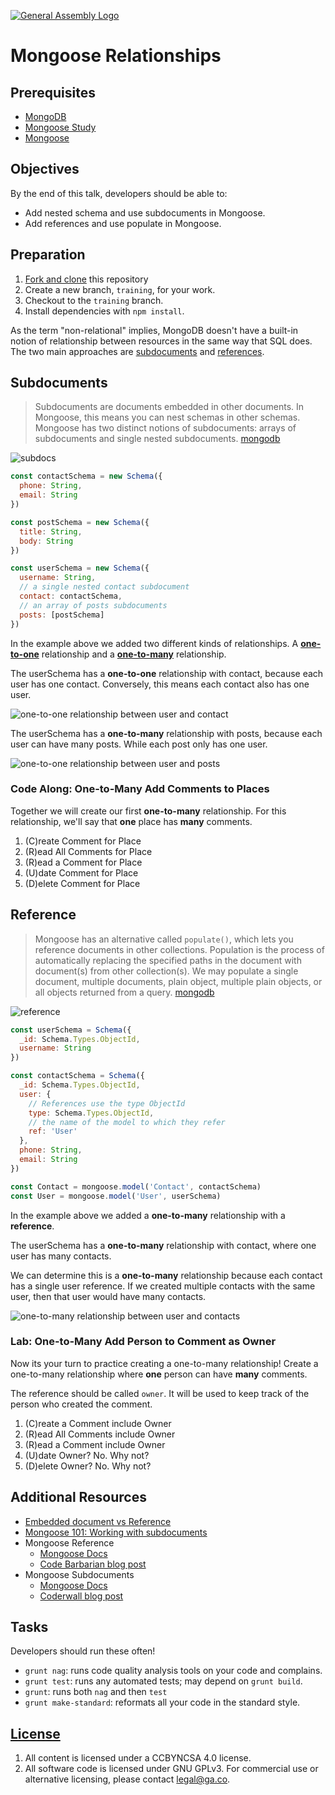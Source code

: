 [![General Assembly Logo](https://camo.githubusercontent.com/1a91b05b8f4d44b5bbfb83abac2b0996d8e26c92/687474703a2f2f692e696d6775722e636f6d2f6b6538555354712e706e67)](https://generalassemb.ly/education/web-development-immersive)

# Mongoose Relationships

## Prerequisites

-   [MongoDB](https://git.generalassemb.ly/ga-wdi-boston/mongodb-crud)
-   [Mongoose Study](https://git.generalassemb.ly/ga-wdi-boston/mongoose-study)
-   [Mongoose ](https://git.generalassemb.ly/ga-wdi-boston/mongoose)

## Objectives

By the end of this talk, developers should be able to:

-   Add nested schema and use subdocuments in Mongoose.
-   Add references and use populate in Mongoose.

## Preparation

1.  [Fork and clone](https://git.generalassemb.ly/ga-wdi-boston/meta/wiki/ForkAndClone)
    this repository
2.  Create a new branch, `training`, for your work.
3.  Checkout to the `training` branch.
4.  Install dependencies with `npm install`.

As the term "non-relational" implies, MongoDB doesn't have a built-in notion of
relationship between resources in the same way that SQL does. The two main approaches are
[subdocuments](http://mongoosejs.com/docs/subdocs.html) and
[references](http://mongoosejs.com/docs/populate.html).

## Subdocuments

> Subdocuments are documents embedded in other documents. In Mongoose, this means you can nest schemas in other schemas. Mongoose has two distinct notions of subdocuments: arrays of subdocuments and single nested subdocuments. [mongodb](http://mongoosejs.com/docs/subdocs.html)

![subdocs](https://docs.mongodb.com/manual/_images/data-model-denormalized.bakedsvg.svg)

```js
const contactSchema = new Schema({
  phone: String,
  email: String
})

const postSchema = new Schema({
  title: String,
  body: String
})

const userSchema = new Schema({
  username: String,
  // a single nested contact subdocument
  contact: contactSchema,
  // an array of posts subdocuments
  posts: [postSchema]
})
```

In the example above we added two different kinds of relationships.
A [**one-to-one**](https://en.wikipedia.org/wiki/One-to-one_(data_model))
relationship and a [**one-to-many**](https://en.wikipedia.org/wiki/One-to-many_(data_model))
relationship.

The userSchema has a **one-to-one** relationship with contact, because each user has
one contact. Conversely, this means each contact also has one user.

![one-to-one relationship between user and contact](https://media.git.generalassemb.ly/user/16320/files/7a9c4c00-b168-11ea-85fa-997edd6cb9eb)

The userSchema has a **one-to-many** relationship with posts, because each user
can have many posts. While each post only has one user.

![one-to-one relationship between user and posts](https://media.git.generalassemb.ly/user/16320/files/87b93b00-b168-11ea-95bb-fc2e24e2206e)

### Code Along: One-to-Many Add Comments to Places

Together we will create our first **one-to-many** relationship. For this relationship,
we'll say that **one** place has **many** comments.

1.  (C)reate Comment for Place
2.  (R)ead All Comments for Place
3.  (R)ead a Comment for Place
4.  (U)date Comment for Place
5.  (D)elete Comment for Place

## Reference

> Mongoose has an alternative called `populate()`, which lets you reference documents in other collections.  Population is the process of automatically replacing the specified paths in the document with document(s) from other collection(s). We may populate a single document, multiple documents, plain object, multiple plain objects, or all objects returned from a query. [mongodb](http://mongoosejs.com/docs/populate.html)

![reference](https://docs.mongodb.com/manual/_images/data-model-normalized.bakedsvg.svg)

```js
const userSchema = Schema({
  _id: Schema.Types.ObjectId,
  username: String
})

const contactSchema = Schema({
  _id: Schema.Types.ObjectId,
  user: {
    // References use the type ObjectId
    type: Schema.Types.ObjectId,
    // the name of the model to which they refer
    ref: 'User'
  },
  phone: String,
  email: String
})

const Contact = mongoose.model('Contact', contactSchema)
const User = mongoose.model('User', userSchema)
```

In the example above we added a **one-to-many** relationship with a **reference**.

The userSchema has a **one-to-many** relationship with contact, where one user has many contacts.

We can determine this is a **one-to-many** relationship because each contact has a
single user reference.  If we created multiple contacts with the same user, then that
user would have many contacts.

![one-to-many relationship between user and contacts](https://media.git.generalassemb.ly/user/16320/files/59dbf280-b178-11ea-95af-ee550ac34d58)

### Lab: One-to-Many Add Person to Comment as Owner

Now its your turn to practice creating a one-to-many relationship! Create a
one-to-many relationship where **one** person can have **many** comments.

The reference should be called `owner`. It will be used to keep track of the
person who created the comment.

1.  (C)reate a Comment include Owner
2.  (R)ead All Comments include Owner
3.  (R)ead a Comment include Owner
4.  (U)date Owner? No. Why not?
5.  (D)elete Owner? No. Why not?

## Additional Resources

-   [Embedded document vs Reference](https://stackoverflow.com/questions/21302279/embedded-document-vs-reference-in-mongoose-design-model)
-   [Mongoose 101: Working with subdocuments](https://zellwk.com/blog/mongoose-subdocuments/)
-   Mongoose Reference
    -   [Mongoose Docs](http://mongoosejs.com/docs/populate.html)
    -   [Code Barbarian blog post](http://thecodebarbarian.com/mongoose-virtual-populate)
-   Mongoose Subdocuments
    -   [Mongoose Docs](http://mongoosejs.com/docs/subdocs.html)
    -   [Coderwall blog post](https://coderwall.com/p/6v5rcw/querying-sub-documents-and-sub-sub-documents-in-mongoose)

## Tasks

Developers should run these often!

-   `grunt nag`: runs code quality analysis tools on your code
      and complains.
-   `grunt test`: runs any automated tests; may depend on `grunt build`.
-   `grunt`: runs both `nag` and then `test`
-   `grunt make-standard`: reformats all your code in the standard style.

## [License](LICENSE)

1.  All content is licensed under a CC­BY­NC­SA 4.0 license.
2.  All software code is licensed under GNU GPLv3. For commercial use or
    alternative licensing, please contact legal@ga.co.
